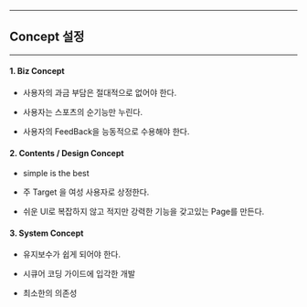 ****
## Concept 설정
****

#### 1. Biz Concept
- 사용자의 과금 부담은 절대적으로 없어야 한다.

- 사용자는 스포츠의 순기능만 누린다.

- 사용자의 FeedBack을 능동적으로 수용해야 한다.

#### 2. Contents / Design Concept
- simple is the best

- 주 Target 을 여성 사용자로 상정한다.

- 쉬운 UI로 복잡하지 않고 적지만 강력한 기능을 갖고있는 Page를 만든다.

#### 3. System Concept
- 유지보수가 쉽게 되어야 한다.

- 시큐어 코딩 가이드에 입각한 개발

- 최소한의 의존성

